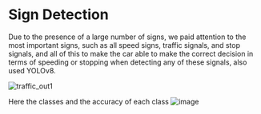# Sign Detection
 
Due to the presence of a large number of signs, we paid attention to the most important signs, such as all speed signs, traffic signals, and stop signals, and all of this to make the car able to make the correct decision in terms of speeding or stopping when detecting any of these signals, also used YOLOv8.
  
![traffic_out1](https://github.com/user-attachments/assets/30388d0f-591a-4b99-8ba7-cc253715ca11)


Here the classes and the accuracy of each class
![image](https://github.com/user-attachments/assets/376bbf71-44a5-46d1-b6dc-ca58311d0811)
